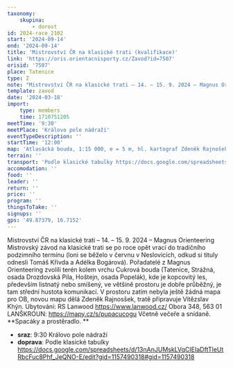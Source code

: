 ```yaml
---
taxonomy:
    skupina:
        - dorost
id: 2024-race_2102
start: '2024-09-14'
end: '2024-09-14'
title: 'Mistrovství ČR na klasické trati (kvalifikace)'
link: 'https://oris.orientacnisporty.cz/Zavod?id=7507'
orisid: '7507'
place: Tatenice
type: Z
note: "Mistrovství ČR na klasické trati – 14. – 15. 9. 2024 – Magnus Orienteering\r\nMistrovský závod na klasické trati se po roce opět vrací do tradičního podzimního termínu (loni se běželo v červnu v Neslovicích, odkud si tituly odnesli Tomáš Křivda a Adélka Bogárová). Pořadatelé z Magnus Orienteering zvolili terén kolem vrchu Cukrová bouda (Tatenice, Strážná, osada Drozdovská Pila, Hoštejn, osada Popelák), kde je kopcovitý les, především listnatý nebo smíšený, ve většině prostoru je dobře průběžný, je tam střední hustota komunikací. V prostoru zatím nebyla ještě žádná mapa pro OB, novou mapu dělá Zdeněk Rajnosšek, tratě připravuje Vítězslav Khýn.\r\nUbytování: \r\nRS Lanwood https://www.lanwood.cz/ Obora 348, 563 01 LANŠKROUN: https://mapy.cz/s/pupacucogu\r\nVčetně večeře a snídaně. \r\n**Spacáky a prostěradlo. **"
template: zavod
date: '2024-03-18'
import:
    type: members
    time: 1710751205
meetTime: '9:30'
meetPlace: 'Královo pole nádraží'
eventTypeDescription: ''
startTime: '12:00'
map: 'Atlasácká bouda, 1:15 000, e = 5 m, hl. kartograf Zdeněk Rajnošek, tisk laser, zabalená v mapníku'
terrain: ''
transport: 'Podle klasické tabulky https://docs.google.com/spreadsheets/d/13nAnJUMskLVqCIEIaDftTleUtRbcFuc8Phf_JeQNO-E/edit?gid=1157490318#gid=1157490318'
accomodation: ''
food: ''
leader: ''
return: ''
price: ''
program: ''
thingsToTake: ''
signups: ''
gps: '49.87379, 16.7152'
---
```


Mistrovství ČR na klasické trati – 14. – 15. 9. 2024 – Magnus Orienteering
Mistrovský závod na klasické trati se po roce opět vrací do tradičního podzimního termínu (loni se běželo v červnu v Neslovicích, odkud si tituly odnesli Tomáš Křivda a Adélka Bogárová). Pořadatelé z Magnus Orienteering zvolili terén kolem vrchu Cukrová bouda (Tatenice, Strážná, osada Drozdovská Pila, Hoštejn, osada Popelák), kde je kopcovitý les, především listnatý nebo smíšený, ve většině prostoru je dobře průběžný, je tam střední hustota komunikací. V prostoru zatím nebyla ještě žádná mapa pro OB, novou mapu dělá Zdeněk Rajnosšek, tratě připravuje Vítězslav Khýn.
Ubytování: 
RS Lanwood https://www.lanwood.cz/ Obora 348, 563 01 LANŠKROUN: https://mapy.cz/s/pupacucogu
Včetně večeře a snídaně. 
**Spacáky a prostěradlo. **
* **sraz**: 9:30 Královo pole nádraží
* **doprava**: Podle klasické tabulky https://docs.google.com/spreadsheets/d/13nAnJUMskLVqCIEIaDftTleUtRbcFuc8Phf_JeQNO-E/edit?gid=1157490318#gid=1157490318
